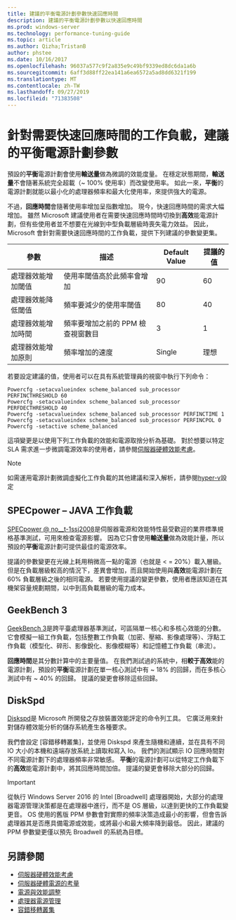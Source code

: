 ```yaml
---
title: 建議的平衡電源計劃參數快速回應時間
description: 建議的平衡電源計劃參數以快速回應時間
ms.prod: windows-server
ms.technology: performance-tuning-guide
ms.topic: article
ms.author: Qizha;TristanB
author: phstee
ms.date: 10/16/2017
ms.openlocfilehash: 96037a577c9f2a835e9c49bf9339ed8dc6da1a6b
ms.sourcegitcommit: 6aff3d88ff22ea141a6ea6572a5ad8dd6321f199
ms.translationtype: MT
ms.contentlocale: zh-TW
ms.lasthandoff: 09/27/2019
ms.locfileid: "71383508"
---
```

# <a name="recommended-balanced-power-plan-parameters-for-workloads-requiring-quick-response-times"></a>針對需要快速回應時間的工作負載，建議的平衡電源計劃參數

預設的**平衡**電源計劃會使用**輸送量**做為微調的效能度量。 在穩定狀態期間，**輸送量**不會隨著系統完全超載（~ 100% 使用率）而改變使用率。  如此一來，**平衡**的電源計劃就能以最小化的處理器頻率和最大化使用率，來提供強大的電源。

不過，**回應時間**會隨著使用率增加呈指數增加。 現今，快速回應時間的需求大幅增加。 雖然 Microsoft 建議使用者在需要快速回應時間時切換到**高效**能電源計劃，但有些使用者並不想要在光線到中型負載層級時喪失電力效益。 因此，Microsoft 會針對需要快速回應時間的工作負載，提供下列建議的參數變更集。


| 參數 | 描述 | Default Value | 提議的值 |
|------------------------|--------------------------------------------------------------------------------------------------------------------------------------------------------|----------------------------------------------------------------------------------|-----------------------------------------------------------------------------------------------------------------------------------------------------------|
| 處理器效能增加閾值 | 使用率閾值高於此頻率會增加 | 90 | 60 |
| 處理器效能降低閾值 | 頻率要減少的使用率閾值 | 80 | 40 |
| 處理器效能增加時間 | 頻率要增加之前的 PPM 檢查視窗數目 | 3 | 1 |
| 處理器效能增加原則 | 頻率增加的速度 | Single | 理想 |

若要設定建議的值，使用者可以在具有系統管理員的視窗中執行下列命令：

``` syntax
Powercfg -setacvalueindex scheme_balanced sub_processor PERFINCTHRESHOLD 60
Powercfg -setacvalueindex scheme_balanced sub_processor PERFDECTHRESHOLD 40
Powercfg -setacvalueindex scheme_balanced sub_processor PERFINCTIME 1
Powercfg -setacvalueindex scheme_balanced sub_processor PERFINCPOL 0
Powercfg -setactive scheme_balanced
```

這項變更是以使用下列工作負載的效能和電源取捨分析為基礎。 對於想要以特定 SLA 需求進一步微調電源效率的使用者，請參閱[伺服器硬體效能考慮](../power.md)。

>[!Note]
> 如需運用電源計劃微調虛擬化工作負載的其他建議和深入解析，請參閱[hyper-v](../../role/hyper-v-server/configuration.md)設定

## <a name="specpower--java-workload"></a>SPECpower – JAVA 工作負載

[SPECpower @ no__t-1ssj2008](http://spec.org/power_ssj2008/)是伺服器電源和效能特性最受歡迎的業界標準規格基準測試，可用來檢查電源影響。 因為它只會使用**輸送量**做為效能計量，所以預設的**平衡**電源計劃可提供最佳的電源效率。

提議的參數變更在光線上耗用稍微高一點的電源（也就是 < = 20%）載入層級。 但是在負載層級較高的情況下，差異會增加，而且開始使用與**高效**能電源計劃在 60% 負載層級之後的相同電源。 若要使用提議的變更參數，使用者應該知道在其機架容量規劃期間，以中到高負載層級的電力成本。

## <a name="geekbench-3"></a>GeekBench 3

[GeekBench 3](http://www.geekbench.com/geekbench3/)是跨平臺處理器基準測試，可區隔單一核心和多核心效能的分數。 它會模擬一組工作負載，包括整數工作負載（加密、壓縮、影像處理等）、浮點工作負載（模型化、碎形、影像銳化、影像模糊等）和記憶體工作負載（串流）。

**回應時間**是其分數計算中的主要量值。 在我們測試過的系統中，相**較于高效**能的電源計劃，預設的**平衡**電源計劃在單一核心測試中有 ~ 18% 的回歸，而在多核心測試中有 ~ 40% 的回歸。 提議的變更會移除這些回歸。

## <a name="diskspd"></a>DiskSpd

[Diskspd](https://en.wikipedia.org/wiki/Diskspd)是 Microsoft 所開發之存放裝置效能評定的命令列工具。 它廣泛用來針對儲存體效能分析的儲存系統產生各種要求。

我們會設定 [容錯移轉叢集]，並使用 Diskspd 來產生隨機和連續，並在具有不同 IO 大小的本機和遠端存放系統上讀取和寫入 Io。 我們的測試顯示 IO 回應時間對不同電源計劃下的處理器頻率非常敏感。 **平衡**的電源計劃可以從特定工作負載下的**高效**能電源計劃中，將其回應時間加倍。 提議的變更會移除大部分的回歸。

>[!Important]
>從執行 Windows Server 2016 的 Intel [Broadwell] 處理器開始，大部分的處理器電源管理決策都是在處理器中進行，而不是 OS 層級，以達到更快的工作負載變更音。 OS 使用的舊版 PPM 參數會對實際的頻率決策造成最小的影響，但會告訴處理器其是否應具備電源或效能，或將最小和最大頻率降到最低。 因此，建議的 PPM 參數變更僅以預先 Broadwell 的系統為目標。

## <a name="see-also"></a>另請參閱
- [伺服器硬體效能考慮](../index.md)
- [伺服器硬體電源的考量](../power.md)
- [電源與效能調整](power-performance-tuning.md)
- [處理器電源管理](processor-power-management-tuning.md)
- [容錯移轉叢集](https://technet.microsoft.com/library/cc725923.aspx)

